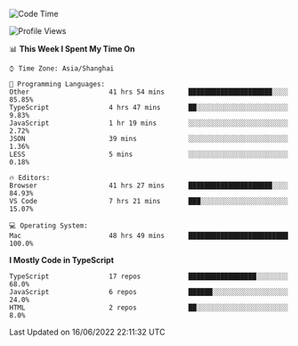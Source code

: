 <!--START_SECTION:waka-->
![Code Time](http://img.shields.io/badge/Code%20Time-2%2C045%20hrs%2027%20mins-blue)

![Profile Views](http://img.shields.io/badge/Profile%20Views-1-blue)

📊 **This Week I Spent My Time On** 

```text
⌚︎ Time Zone: Asia/Shanghai

💬 Programming Languages: 
Other                    41 hrs 54 mins      █████████████████████░░░░   85.85% 
TypeScript               4 hrs 47 mins       ██░░░░░░░░░░░░░░░░░░░░░░░   9.83% 
JavaScript               1 hr 19 mins        ░░░░░░░░░░░░░░░░░░░░░░░░░   2.72% 
JSON                     39 mins             ░░░░░░░░░░░░░░░░░░░░░░░░░   1.36% 
LESS                     5 mins              ░░░░░░░░░░░░░░░░░░░░░░░░░   0.18%

🔥 Editors: 
Browser                  41 hrs 27 mins      █████████████████████░░░░   84.93% 
VS Code                  7 hrs 21 mins       ███░░░░░░░░░░░░░░░░░░░░░░   15.07%

💻 Operating System: 
Mac                      48 hrs 49 mins      █████████████████████████   100.0%

```

**I Mostly Code in TypeScript** 

```text
TypeScript               17 repos            █████████████████░░░░░░░░   68.0% 
JavaScript               6 repos             ██████░░░░░░░░░░░░░░░░░░░   24.0% 
HTML                     2 repos             ██░░░░░░░░░░░░░░░░░░░░░░░   8.0%

```



 Last Updated on 16/06/2022 22:11:32 UTC
<!--END_SECTION:waka-->
